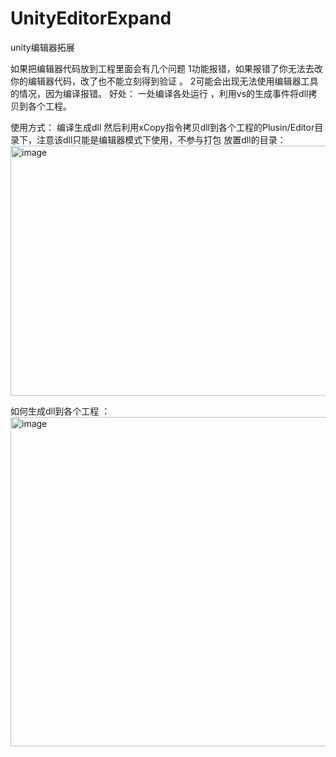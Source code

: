 # UnityEditorExpand
unity编辑器拓展



如果把编辑器代码放到工程里面会有几个问题
1功能报错，如果报错了你无法去改你的编辑器代码，改了也不能立刻得到验证 。
2可能会出现无法使用编辑器工具的情况，因为编译报错。
好处：
一处编译各处运行 ，利用vs的生成事件将dll拷贝到各个工程。

使用方式： 编译生成dll 然后利用xCopy指令拷贝dll到各个工程的Plusin/Editor目录下，注意该dll只能是编辑器模式下使用，不参与打包
放置dll的目录：
<img width="575" height="400" alt="image" src="https://github.com/user-attachments/assets/d2ef3a54-7265-42b9-84e3-875180a6df6b" />

如何生成dll到各个工程 ：
<img width="1570" height="527" alt="image" src="https://github.com/user-attachments/assets/434036db-41d4-4620-a14a-ae8354ec9fb3" />
